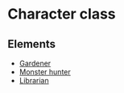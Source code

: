 # Character class

## Elements

* [Gardener](../elements/gardener.md)
* [Monster hunter](../elements/monster-hunter.md)
* [Librarian](../elements/librarian.md)
